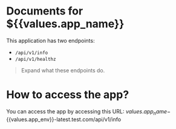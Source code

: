 # Documents for ${{values.app_name}}

This application has two endpoints:
- `/api/v1/info`
- `/api/v1/healthz`

> Expand what these endpoints do.

# How to access the app?

You can access the app by accessing this URL: ${{values.app_name}}-${{values.app_env}}-latest.test.com/api/v1/info
